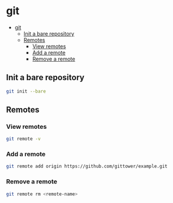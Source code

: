 # git
<!--ts-->
   * [git](git.md#git)
      * [Init a bare repository](git.md#init-a-bare-repository)
      * [Remotes](git.md#remotes)
         * [View remotes](git.md#view-remotes)
         * [Add a remote](git.md#add-a-remote)
         * [Remove a remote](git.md#remove-a-remote)

<!-- Added by: runner, at: Mon Feb  1 09:31:41 UTC 2021 -->

<!--te-->

## Init a bare repository
```bash
git init --bare
```

## Remotes

### View remotes
```bash
git remote -v
```

### Add a remote
```bash
git remote add origin https://github.com/gittower/example.git
```

### Remove a remote
```bash
git remote rm <remote-name>
```
